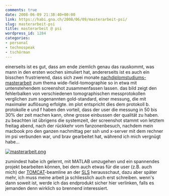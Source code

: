 ```yaml
---
comments: true
date: 2008-06-09 21:38:40+00:00
link: https://habi.gna.ch/2008/06/09/masterarbeit-psi/
slug: masterarbeit-psi
title: masterarbeit @ psi
wordpress_id: 1284
categories:
- personal
- technospeak
- tschörman
---
```


einerseits ist es gut, dass am ende ziemlich genau das rauskommt, was mann in den ersten wochen simuliert hat, andererseits ist es auch ein bisschen frustrierend, dass sich zwei monate [nachdiplomstudiums-masterarbeit](http://www.biomed.ee.ethz.ch/nds/) zum thema wide-field-tomographie so in etwa mit untenstehendem screenshot zusammenfassen lassen. das bild zeigt den fehlerbalken von verschiedenen tomographischen messprotokollen verglichen zum sogenannten gold-standard, einer messung, die mit maximaler auflösung erfolgte. im plot entspricht dies dem protokoll b. protokolle e und f haben den vorteil, dass der user die messung in 50 bis 30% der zeit machen kann, ohne grosse einbussen der qualität zu haben. zu beachten ist übrigens die systemzeit, der screenshot stammt von letztem freitag abend, nach der rückkehr vom fanzonenbesuch, nachdem mein macbook pro den ganzen nachmittag per ssh und x-server mit dem rechner im psi verbunden war, und brav gearbeitet hat, während ich mich vergnügt habe...




[![masterarbeit.png](https://habi.gna.ch/wp-content/uploads/2008/06/masterarbeit3.jpg)](https://habi.gna.ch/wp-content/uploads/2008/06/masterarbeit2.jpg)




zumindest habe ich gelernt, mit MATLAB umzugehen und ein spannendes projekt bearbeiten können, bei dem auch etwas für die user (z.B. auch mich) der [TOMCAT](http://sls.web.psi.ch/view.php/beamlines/tomcat/index.html)-beamline an der [SLS](http://sls.web.psi.ch/view.php/about/index.html) herausschaut, dazu aber später mehr, ich muss meine arbeit ja schliesslich auch erst schreiben. wenn's dann soweit ist, werde ich das endprodukt sicher hier verlinken, falls es jemanden denn wirklich so brennend interessiert.



